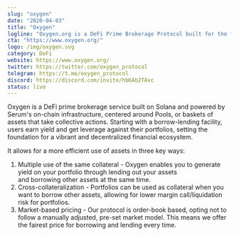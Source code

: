 ```yaml
---
slug: "oxygen"
date: "2020-04-03"
title: "Oxygen"
logline: "Oxygen.org is a DeFi Prime Brokerage Protocol built for the future to support hundreds of millions of people."
cta: "https://www.oxygen.org/"
logo: /img/oxygen.svg
category: DeFi
website: https://www.oxygen.org/
twitter: https://twitter.com/oxygen_protocol
telegram: https://t.me/oxygen_protocol
discord: https://discord.com/invite/hbKAb2TAvc
status: live
---
```


Oxygen is a DeFi prime brokerage service built on Solana and powered by Serum's on-chain infrastructure, centered around Pools, or baskets of assets that take collective actions. Starting with a borrow-lending facility, users earn yield and get leverage against their portfolios, setting the foundation for a vibrant and decentralized financial ecosystem.

It allows for a more efficient use of assets in three key ways:

1. Multiple use of the same collateral - Oxygen enables you to generate yield on your portfolio through lending out your assets  
   and borrowing other assets at the same time.
2. Cross-collateralization - Portfolios can be used as collateral when you want to borrow other
   assets, allowing for lower margin call/liquidation risk for portfolios.
3. Market-based pricing - Our protocol is order-book based, opting not to follow a manually adjusted, pre-set market model. This means we offer the fairest price for borrowing and lending every time.

